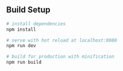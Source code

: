 
## Build Setup

``` bash
# install dependencies
npm install

# serve with hot reload at localhost:8080
npm run dev

# build for production with minification
npm run build
```
